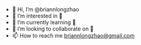 - 👋 Hi, I’m @briannlongzhao
- 👀 I’m interested in 🦈
- 🌱 I’m currently learning 🦈
- 💞️ I’m looking to collaborate on 🦈
- 📫 How to reach me briannlongzhao@gmail.com

<!---
briannlongzhao/briannlongzhao is a ✨ special ✨ repository because its `README.md` (this file) appears on your GitHub profile.
You can click the Preview link to take a look at your changes.
--->
